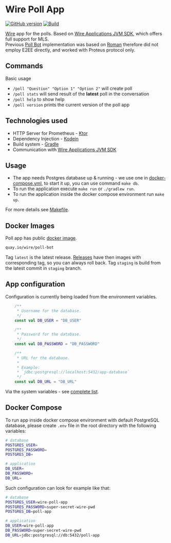# Wire Poll App
[![GitHub version](https://badge.fury.io/gh/wireapp%2Fpoll-app.svg)](https://badge.fury.io/gh/wireapp%2Fpoll-app)
[![Build](https://github.com/wireapp/poll-app/actions/workflows/pull-request.yml/badge.svg)](https://github.com/wireapp/poll-app/actions/workflows/pull-request.yml)

[Wire](https://wire.com/) app for the polls.
Based on [Wire Applications JVM SDK](https://github.com/wireapp/wire-apps-jvm-sdk), which offers full support for MLS.  
Previous [Poll Bot](https://github.com/wireapp/poll-bot/) implementation was based on [Roman](https://github.com/wireapp/roman) therefore did not employ E2EE directly, and worked with Proteus protocol only.

## Commands
Basic usage 
* `/poll "Question" "Option 1" "Option 2"` will create poll
* `/poll stats` will send result of the **latest** poll in the conversation
* `/poll help` to show help
* `/poll version` prints the current version of the poll app

## Technologies used
* HTTP Server for Prometheus - [Ktor](https://ktor.io/)
* Dependency Injection - [Kodein](https://github.com/Kodein-Framework/Kodein-DI)
* Build system - [Gradle](https://gradle.org/)
* Communication with [Wire Applications JVM SDK](https://github.com/wireapp/wire-apps-jvm-sdk)

## Usage

* The app needs Postgres database up & running - we use one in [docker-compose.yml](docker-compose.yml), to start it up, you can use
  command `make db`.
* To run the application execute `make run` or `./gradlew run`.
* To run the application inside the docker compose environment run `make up`.

For more details see [Makefile](Makefile).

## Docker Images

Poll app has public [docker image](https://quay.io/wire/poll-bot).
```bash
quay.io/wire/poll-bot
```

Tag `latest` is the latest release. [Releases](https://github.com/wireapp/poll-bot/releases) have then images with corresponding tag, so you
can always roll back. Tag `staging` is build from the latest commit in `staging` branch.


## App configuration
Configuration is currently being loaded from the environment variables.

```kotlin
    /**
     * Username for the database.
     */
    const val DB_USER = "DB_USER"

    /**
     * Password for the database.
     */
    const val DB_PASSWORD = "DB_PASSWORD"

    /**
     * URL for the database.
     *
     * Example:
     * `jdbc:postgresql://localhost:5432/app-database`
     */
    const val DB_URL = "DB_URL"

```

Via the system variables - see [complete list](src/main/kotlin/com/wire/apps/polls/setup/EnvConfigVariables.kt).

## Docker Compose
To run app inside docker compose environment with default PostgreSQL database,
please create `.env` file in the root directory with the following variables:
```bash
# database
POSTGRES_USER=
POSTGRES_PASSWORD=
POSTGRES_DB=

# application
DB_USER=
DB_PASSWORD=
DB_URL=

```

Such configuration can look for example like that:

```bash
# database
POSTGRES_USER=wire-poll-app
POSTGRES_PASSWORD=super-secret-wire-pwd
POSTGRES_DB=poll-app

# application
DB_USER=wire-poll-app
DB_PASSWORD=super-secret-wire-pwd
DB_URL=jdbc:postgresql://db:5432/poll-app

```
